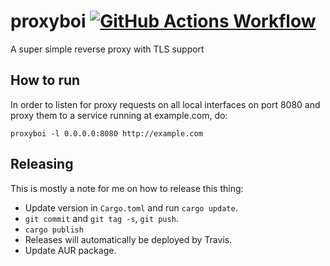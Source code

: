 # proxyboi [![GitHub Actions Workflow](https://github.com/svenstaro/proxyboi/workflows/Build/badge.svg)](https://github.com/svenstaro/proxyboi/actions)
A super simple reverse proxy with TLS support

## How to run

In order to listen for proxy requests on all local interfaces on port 8080 and proxy them to a service running at example.com, do:

    proxyboi -l 0.0.0.0:8080 http://example.com

## Releasing

This is mostly a note for me on how to release this thing:

- Update version in `Cargo.toml` and run `cargo update`.
- `git commit` and `git tag -s`, `git push`.
- `cargo publish`
- Releases will automatically be deployed by Travis.
- Update AUR package.
